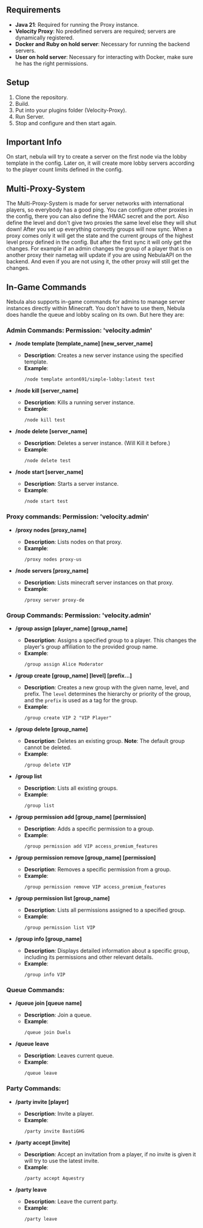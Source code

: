 ## Requirements

- **Java 21**: Required for running the Proxy instance.
- **Velocity Proxy**: No predefined servers are required; servers are dynamically registered.
- **Docker and Ruby on hold server**: Necessary for running the backend servers.
- **User on hold server**: Necessary for interacting with Docker, make sure he has the right permissions.

## Setup

1. Clone the repository.
2. Build.
3. Put into your plugins folder (Velocity-Proxy).
4. Run Server.
5. Stop and configure and then start again.

## Important Info

On start, nebula will try to create a server on the first node via the lobby template in the config.
Later on, it will create more lobby servers according to the player count limits defined in the config.

## Multi-Proxy-System

The Multi-Proxy-System is made for server networks with international players, so everybody has a good ping.
You can configure other proxies in the config, there you can also define the HMAC secret and the port.
Also define the level and don't give two proxies the same level else they will shut down!
After you set up everything correctly groups will now sync.
When a proxy comes only it will get the state and the current groups of the highest level proxy defined in the config.
But after the first sync it will only get the changes.
For example if an admin changes the group of a player that is on another proxy their nametag will update
if you are using NebulaAPI on the backend. And even if you are not using it, the other proxy will still get the changes.

## In-Game Commands

Nebula also supports in-game commands for admins to manage server instances directly within Minecraft.
You don't have to use them, Nebula does handle the queue and lobby scaling on its own.
But here they are:

### **Admin Commands:** **Permission: 'velocity.admin'**

- **/node template [template_name] [new_server_name]**
    - **Description**: Creates a new server instance using the specified template.
    - **Example**:
      ```
      /node template anton691/simple-lobby:latest test
      ```

- **/node kill [server_name]**
    - **Description**: Kills a running server instance.
    - **Example**:
      ```
      /node kill test
      ```

- **/node delete [server_name]**
    - **Description**: Deletes a server instance. (Will Kill it before.)
    - **Example**:
      ```
      /node delete test
      ```

- **/node start [server_name]**
    - **Description**: Starts a server instance.
    - **Example**:
      ```
      /node start test
      ```

### **Proxy commands:** **Permission: 'velocity.admin'**

- **/proxy nodes [proxy_name]**
    - **Description**: Lists nodes on that proxy.
    - **Example**:
      ```
      /proxy nodes proxy-us
      ```

- **/node servers [proxy_name]**
    - **Description**: Lists minecraft server instances on that proxy.
    - **Example**:
      ```
      /proxy server proxy-de
      ```

### **Group Commands:** **Permission: 'velocity.admin'**

- **/group assign [player_name] [group_name]**
    - **Description**: Assigns a specified group to a player. This changes the player's group affiliation to the provided group name.
    - **Example**:
      ```
      /group assign Alice Moderator
      ```

- **/group create [group_name] [level] [prefix...]**
    - **Description**: Creates a new group with the given name, level, and prefix. The `level` determines the hierarchy or priority of the group, and the `prefix` is used as a tag for the group.
    - **Example**:
      ```
      /group create VIP 2 "VIP Player"
      ```

- **/group delete [group_name]**
    - **Description**: Deletes an existing group. **Note**: The default group cannot be deleted.
    - **Example**:
      ```
      /group delete VIP
      ```

- **/group list**
    - **Description**: Lists all existing groups.
    - **Example**:
      ```
      /group list
      ```

- **/group permission add [group_name] [permission]**
    - **Description**: Adds a specific permission to a group.
    - **Example**:
      ```
      /group permission add VIP access_premium_features
      ```

- **/group permission remove [group_name] [permission]**
    - **Description**: Removes a specific permission from a group.
    - **Example**:
      ```
      /group permission remove VIP access_premium_features
      ```

- **/group permission list [group_name]**
    - **Description**: Lists all permissions assigned to a specified group.
    - **Example**:
      ```
      /group permission list VIP
      ```

- **/group info [group_name]**
    - **Description**: Displays detailed information about a specific group, including its permissions and other relevant details.
    - **Example**:
      ```
      /group info VIP
      ```

### **Queue Commands:**

- **/queue join [queue name]**
    - **Description**: Join a queue.
    - **Example**:
      ```
      /queue join Duels
      ```

- **/queue leave**
    - **Description**: Leaves current queue.
    - **Example**:
      ```
      /queue leave
      ```

### **Party Commands:**

- **/party invite [player]**
    - **Description**: Invite a player.
    - **Example**:
      ```
      /party invite BastiGHG
      ```

- **/party accept [invite]**
    - **Description**: Accept an invitation from a player, if no invite is given it will try to use the latest invite.
    - **Example**:
      ```
      /party accept Aquestry
      ```

- **/party leave**
    - **Description**: Leave the current party.
    - **Example**:
      ```
      /party leave
      ```